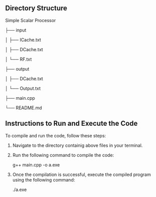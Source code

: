 
## Directory Structure

Simple Scalar Processor

├── input

│   ├── ICache.txt

│   ├── DCache.txt

│   └── RF.txt

├── output

│   ├── DCache.txt

│   └── Output.txt

├── main.cpp

└── README.md

## Instructions to Run and Execute the Code

To compile and run the code, follow these steps:

1. Navigate to the directory containig above files in your terminal.

2. Run the following command to compile the code:

   g++ main.cpp -o a.exe

3. Once the compilation is successful, execute the compiled program using the following command:

    ./a.exe
